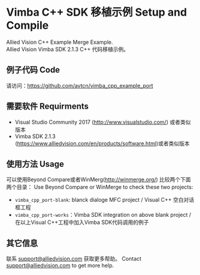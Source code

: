 # Vimba C++ SDK 移植示例 Setup and Compile
Allied Vision C++ Example Merge Example.  
Allied Vision Vimba SDK 2.1.3 C++ 代码移植示例。

## 例子代码 Code
请访问：https://github.com/avtcn/vimba_cpp_example_port 

## 需要软件 Requirments
* Visual Studio Community 2017 (http://www.visualstudio.com/) 或者类似版本
* Vimba SDK 2.1.3 (https://www.alliedvision.com/en/products/software.html)或者类似版本

## 使用方法 Usage
可以使用Beyond Compare或者WinMerg(http://winmerge.org/) 比较两个下面两个目录：
Use Beyond Compare or WinMerge to check these two projects:
* `vimba_cpp_port-blank`: blanck dialoge MFC project / Visual C++ 空白对话框工程
* `vimba_cpp_port-works`：Vimba SDK integration on above blank project / 在以上Visual C++工程中加入Vimba SDK代码调用的例子

## 其它信息
联系 support@alliedvision.com 获取更多帮助。
Contact support@alliedvision.com to get more help.
